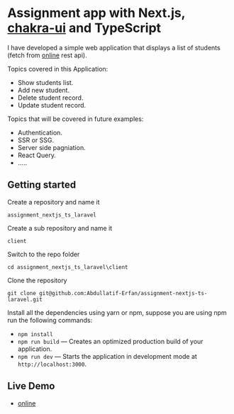 # Assignment app with Next.js, [chakra-ui](https://github.com/chakra-ui/chakra-ui) and TypeScript

I have developed a simple web application that displays a list of students (fetch from [online](https://pmisndc.gov.af/erfan_websites/laravel_api/student_list) rest api). 

Topics covered in this Application:

- Show students list.
- Add new student. 
- Delete student record.
- Update student record.

Topics that will be covered in future examples:

- Authentication.
- SSR or SSG.
- Server side pagniation.
- React Query.
- .....


## Getting started 

Create a repository and name it 
    
    assignment_nextjs_ts_laravel

Create a sub repository and name it 
    
    client

Switch to the repo folder

    cd assignment_nextjs_ts_laravel\client

Clone the repository

    git clone git@github.com:Abdullatif-Erfan/assignment-nextjs-ts-laravel.git

Install all the dependencies using yarn or npm, suppose you are using npm run the following commands:

- `npm install`
- `npm run build` — Creates an optimized production build of your application.
- `npm run dev` — Starts the application in development mode at `http://localhost:3000`.

## Live Demo
- [online](https://assignment-nextjs-ts-laravel.vercel.app/)
